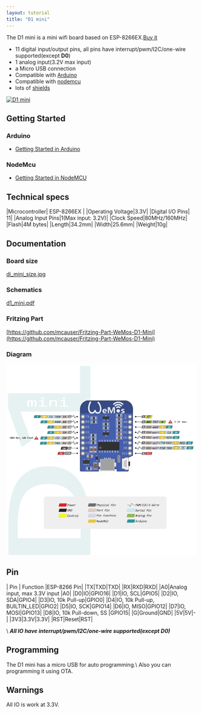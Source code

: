 ```yaml
---
layout: tutorial
title: "D1 mini"
---  
```


The D1 mini is a mini wifi board based on ESP-8266EX.[Buy it](http://www.aliexpress.com/store/product/D1-mini-Mini-NodeMcu-4M-bytes-Lua-WIFI-Internet-of-Things-development-board-based-ESP8266/1331105_32529101036.html)

  * 11 digital input/output pins, all pins have interrupt/pwm/I2C/one-wire supported(except **D0**)
  * 1 analog input(3.2V max input)
  * a Micro USB connection
  * Compatible with [Arduino](https://github.com/esp8266/Arduino)
  * Compatible with [nodemcu](http://www.nodemcu.com)
  * lots of [shields](./mini_shields.html)

[![D1 mini](./images/mini_2.jpg)](./images/mini.jpg)

## Getting Started

### Arduino

  * [Getting Started in Arduino](/Tutorial/get_started_in_arduino.html)

### NodeMcu

  * [Getting Started in NodeMCU](/Tutorial/get_started_in_nodemcu.html)

## Technical specs

|Microcontroller| ESP-8266EX |
|Operating Voltage|3.3V|
|Digital I/O Pins| 11|
|Analog Input Pins|1(Max input: 3.2V)|
|Clock Speed|80MHz/160MHz|
|Flash|4M bytes|
|Length|34.2mm|
|Width|25.6mm|
|Weight|10g|

## Documentation

### Board size
[di_mini_size.jpg](./images/di_mini_size.jpg)

### Schematics

[d1_mini.pdf](./images/d1_mini.pdf)

### Fritzing Part

[https://github.com/mcauser/Fritzing-Part-WeMos-D1-Mini](https://github.com/mcauser/Fritzing-Part-WeMos-D1-Mini)

### Diagram

[![Diagram](./images/d1-mini-esp8266-board-sh_fixled.jpg)](./images/d1-mini-esp8266-board-sh_fixled.jpg)

## Pin

| Pin | Function |ESP-8266 Pin|
|TX|TXD|TXD|
|RX|RXD|RXD|
|A0|Analog input, max 3.3V input |A0|
|D0|IO|GPIO16|
|D1|IO, SCL|GPIO5|
|D2|IO, SDA|GPIO4|
|D3|IO, 10k Pull-up|GPIO0|
|D4|IO, 10k Pull-up, BUILTIN_LED|GPIO2|
|D5|IO, SCK|GPIO14|
|D6|IO, MISO|GPIO12|
|D7|IO, MOSI|GPIO13|
|D8|IO, 10k Pull-down, SS |GPIO15|
|G|Ground|GND|
|5V|5V|-|
|3V3|3.3V|3.3V|
|RST|Reset|RST|

\\
***All IO have interrupt/pwm/I2C/one-wire supported(except D0)***


## Programming

The D1 mini has a micro USB for auto programming.\\
Also you can programming it using OTA.

## Warnings
All IO is work at 3.3V.